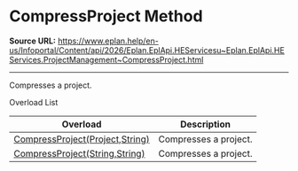 # CompressProject Method

**Source URL:** https://www.eplan.help/en-us/Infoportal/Content/api/2026/Eplan.EplApi.HEServicesu~Eplan.EplApi.HEServices.ProjectManagement~CompressProject.html

---

Compresses a project.

Overload List

| Overload | Description |
| --- | --- |
| [CompressProject(Project,String)](Eplan.EplApi.HEServicesu~Eplan.EplApi.HEServices.ProjectManagement~CompressProject(Project,String).html) | Compresses a project. |
| [CompressProject(String,String)](Eplan.EplApi.HEServicesu~Eplan.EplApi.HEServices.ProjectManagement~CompressProject(String,String).html) | Compresses a project. |
